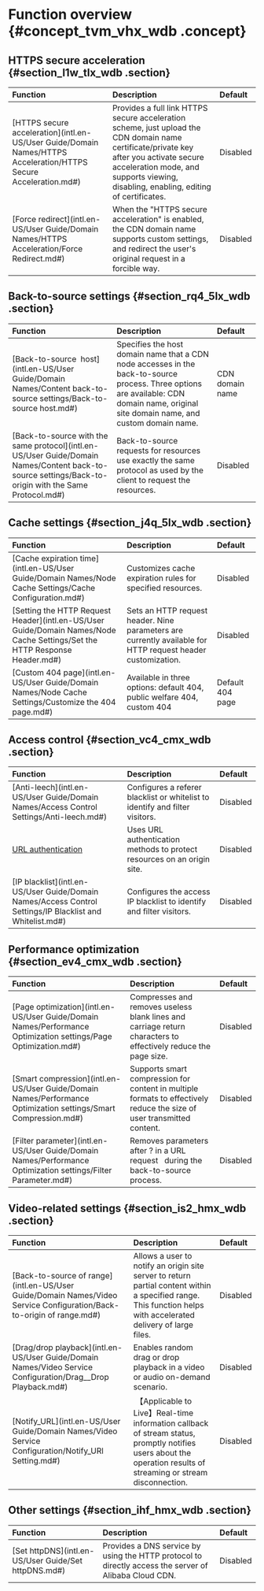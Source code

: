 # Function overview {#concept_tvm_vhx_wdb .concept}

## HTTPS secure acceleration {#section_l1w_tlx_wdb .section}

|Function|Description|Default |
|:-------|:----------|:-------|
|[HTTPS secure acceleration](intl.en-US/User Guide/Domain Names/HTTPS Acceleration/HTTPS Secure Acceleration.md#)|Provides a full link HTTPS secure acceleration scheme, just upload the CDN domain name certificate/private key after you activate secure acceleration mode, and supports viewing, disabling, enabling, editing of certificates.|Disabled|
|[Force redirect](intl.en-US/User Guide/Domain Names/HTTPS Acceleration/Force Redirect.md#)|When the "HTTPS secure acceleration" is enabled, the CDN domain name supports custom settings, and redirect the user's original request in a forcible way. |Disabled|

## Back-to-source settings {#section_rq4_5lx_wdb .section}

|Function|Description|Default |
|:-------|:----------|:-------|
|[Back-to-source  host](intl.en-US/User Guide/Domain Names/Content back-to-source settings/Back-to-source host.md#)|Specifies the host domain name that a CDN node accesses in the back-to-source process. Three options are available: CDN domain name, original site domain name, and custom domain name.|CDN domain name|
|[Back-to-source with the same protocol](intl.en-US/User Guide/Domain Names/Content back-to-source settings/Back-to-origin with the Same Protocol.md#)|Back-to-source requests for resources use exactly the same protocol as used by the client to request the resources.|Disabled|

## Cache settings {#section_j4q_5lx_wdb .section}

|Function|Description|Default  |
|:-------|:----------|:--------|
|[Cache expiration time](intl.en-US/User Guide/Domain Names/Node Cache Settings/Cache Configuration.md#)|Customizes cache expiration rules for specified resources.|Disabled|
|[Setting the HTTP Request Header](intl.en-US/User Guide/Domain Names/Node Cache Settings/Set the HTTP Response Header.md#)|Sets an HTTP request header. Nine parameters are currently available for HTTP request header customization.|Disabled|
|[Custom 404 page](intl.en-US/User Guide/Domain Names/Node Cache Settings/Customize the 404 page.md#)|Available in three options: default 404, public welfare 404, custom 404|Default 404 page|

## Access control {#section_vc4_cmx_wdb .section}

|Function|Description|Default  |
|:-------|:----------|:--------|
|[Anti-leech](intl.en-US/User Guide/Domain Names/Access Control Settings/Anti-leech.md#)|Configures a referer blacklist or whitelist to identify and filter visitors.|Disabled|
|[URL authentication](https://www.alibabacloud.com/help/doc-detail/85117.htm)|Uses URL authentication methods to protect resources on an origin site.|Disabled|
|[IP blacklist](intl.en-US/User Guide/Domain Names/Access Control Settings/IP Blacklist and Whitelist.md#)|Configures the access IP blacklist to identify and filter visitors. |Disabled|

## Performance optimization {#section_ev4_cmx_wdb .section}

|Function|Description|Default |
|:-------|:----------|:-------|
|[Page optimization](intl.en-US/User Guide/Domain Names/Performance Optimization settings/Page Optimization.md#)|Compresses and removes useless blank lines and carriage return characters to effectively reduce the page size.|Disabled|
|[Smart compression](intl.en-US/User Guide/Domain Names/Performance Optimization settings/Smart Compression.md#)|Supports smart compression for content in multiple formats to effectively reduce the size of user transmitted content.|Disabled|
|[Filter parameter](intl.en-US/User Guide/Domain Names/Performance Optimization settings/Filter Parameter.md#)|Removes parameters after ? in a URL request   during the back-to-source process.|Disabled|

## Video-related settings {#section_is2_hmx_wdb .section}

|Function|Description|Default |
|:-------|:----------|:-------|
|[Back-to-source of range](intl.en-US/User Guide/Domain Names/Video Service Configuration/Back-to-origin of range.md#)|Allows a user to notify an origin site server to return partial content within a specified range. This function helps with accelerated delivery of large files.|Disabled|
|[Drag/drop playback](intl.en-US/User Guide/Domain Names/Video Service Configuration/Drag__Drop Playback.md#)|Enables random drag or drop playback in a video or audio on-demand scenario.|Disabled|
|[Notify\_URL](intl.en-US/User Guide/Domain Names/Video Service Configuration/Notify_URl Setting.md#)| 【Applicable to Live】Real-time information callback of stream status, promptly notifies users about the operation results of streaming or stream disconnection.|Disabled|

## Other settings {#section_ihf_hmx_wdb .section}

|Function|Description|Default |
|:-------|:----------|:-------|
|[Set httpDNS](intl.en-US/User Guide/Set httpDNS.md#)|Provides a DNS service by using the HTTP protocol to directly access the server of Alibaba Cloud CDN.|Disabled|

